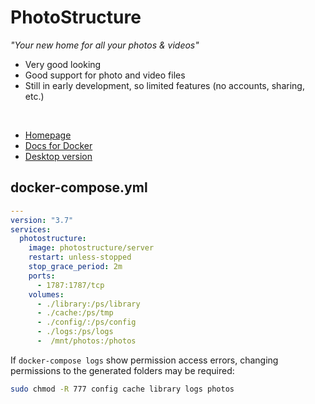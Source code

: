 # PhotoStructure

*"Your new home for all your photos & videos"*

- Very good looking
- Good support for photo and video files
- Still in early development, so limited features (no accounts, sharing, etc.)


<br>

- [Homepage](https://photostructure.com/)
- [Docs for Docker](https://photostructure.com/server/photostructure-for-docker-compose/)
- [Desktop version](https://photostructure.com/install/)

## docker-compose.yml
```yml
---
version: "3.7"
services:
  photostructure:
    image: photostructure/server
    restart: unless-stopped
    stop_grace_period: 2m
    ports:
      - 1787:1787/tcp
    volumes:
      - ./library:/ps/library
      - ./cache:/ps/tmp
      - ./config/:/ps/config
      - ./logs:/ps/logs
      -  /mnt/photos:/photos
```

If `docker-compose logs` show permission access errors, changing permissions to the generated folders may be required:
```sh
sudo chmod -R 777 config cache library logs photos
```

